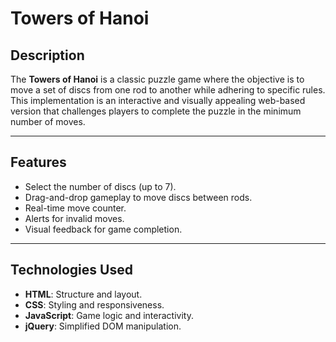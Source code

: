 # Towers of Hanoi

## Description
The **Towers of Hanoi** is a classic puzzle game where the objective is to move a set of discs from one rod to another while adhering to specific rules. This implementation is an interactive and visually appealing web-based version that challenges players to complete the puzzle in the minimum number of moves.

---

## Features
- Select the number of discs (up to 7).
- Drag-and-drop gameplay to move discs between rods.
- Real-time move counter.
- Alerts for invalid moves.
- Visual feedback for game completion.

---

## Technologies Used
- **HTML**: Structure and layout.
- **CSS**: Styling and responsiveness.
- **JavaScript**: Game logic and interactivity.
- **jQuery**: Simplified DOM manipulation.
